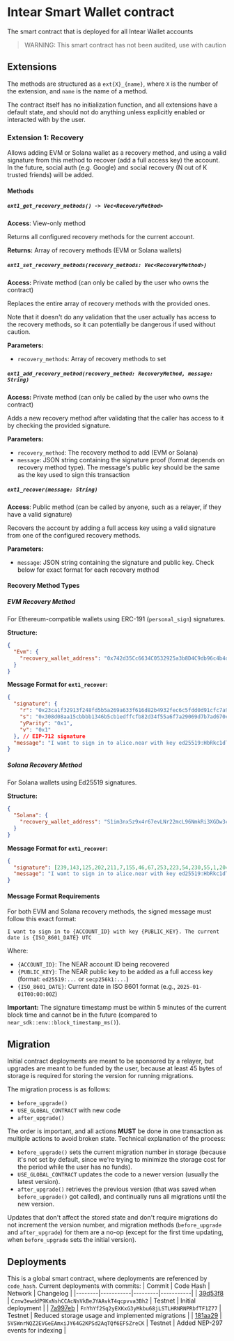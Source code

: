 # Intear Smart Wallet contract

The smart contract that is deployed for all Intear Wallet accounts

> WARNING: This smart contract has not been audited, use with caution

## Extensions

The methods are structured as a `ext{X}_{name}`, where `X` is the number of the extension, and `name` is the name of a method.

The contract itself has no initialization function, and all extensions have a default state, and should not do anything unless explicitly enabled or interacted with by the user.

### Extension 1: Recovery

Allows adding EVM or Solana wallet as a recovery method, and using a valid signature from this method to recover (add a full access key) the account. In the future, social auth (e.g. Google) and social recovery (N out of K trusted friends) will be added.

#### Methods

##### `ext1_get_recovery_methods() -> Vec<RecoveryMethod>`

**Access**: View-only method

Returns all configured recovery methods for the current account.

**Returns:** Array of recovery methods (EVM or Solana wallets)

##### `ext1_set_recovery_methods(recovery_methods: Vec<RecoveryMethod>)`

**Access:** Private method (can only be called by the user who owns the contract)

Replaces the entire array of recovery methods with the provided ones.

Note that it doesn't do any validation that the user actually has access to the recovery methods, so it can potentially be dangerous if used without caution.

**Parameters:**
- `recovery_methods`: Array of recovery methods to set

##### `ext1_add_recovery_method(recovery_method: RecoveryMethod, message: String)`

**Access:** Private method (can only be called by the user who owns the contract)

Adds a new recovery method after validating that the caller has access to it by checking the provided signature.

**Parameters:**
- `recovery_method`: The recovery method to add (EVM or Solana)
- `message`: JSON string containing the signature proof (format depends on recovery method type). The message's public key should be the same as the key used to sign this transaction

##### `ext1_recover(message: String)`

**Access**: Public method (can be called by anyone, such as a relayer, if they have a valid signature)

Recovers the account by adding a full access key using a valid signature from one of the configured recovery methods.

**Parameters:**
- `message`: JSON string containing the signature and public key. Check below for exact format for each recovery method

#### Recovery Method Types

##### EVM Recovery Method

For Ethereum-compatible wallets using ERC-191 (`personal_sign`) signatures.

**Structure:**
```json
{
  "Evm": {
    "recovery_wallet_address": "0x742d35Cc6634C0532925a3b8D4C9db96c4b4d8b6"
  }
}
```

**Message Format for `ext1_recover`:**
```json
{
  "signature": {
    "r": "0x23ca1f32913f248fd5b5a269a633f616d82b4932fec6c5fdd0d91cfc7a9028af",
    "s": "0x308d08aa15cbbbb1346b5cb1edffcfb82d34f55a6f7a29069d7b7ad670c5adc3", 
    "yParity": "0x1",
    "v": "0x1"
  }, // EIP-712 signature
  "message": "I want to sign in to alice.near with key ed25519:HbRkc1dTdSLwA1wFTDVNxJE4PCQVmpwwXwTzTGrqdhaP. The current date is 2025-01-01T00:00:00Z UTC"
}
```

##### Solana Recovery Method

For Solana wallets using Ed25519 signatures.

**Structure:**
```json
{
  "Solana": {
    "recovery_wallet_address": "S1im3nx5z9x4r67evLNr22mcL96NmkRi3XGDw3cSjoj" // Base58 encoded pubkey
  }
}
```

**Message Format for `ext1_recover`:**
```json
{
  "signature": [239,143,125,202,211,7,155,46,67,253,223,54,230,55,1,204,116,13,125,85,207,54,160,25,78,227,245,32,94,12,28,151,105,90,243,136,59,18,49,226,250,225,69,228,6,22,194,96,219,87,239,59,177,98,212,39,92,193,136,21,182,210,121,11], // Solana signature
  "message": "I want to sign in to alice.near with key ed25519:HbRkc1dTdSLwA1wFTDVNxJE4PCQVmpwwXwTzTGrqdhaP. The current date is 2025-01-01T00:00:00Z UTC"
}
```

#### Message Format Requirements

For both EVM and Solana recovery methods, the signed message must follow this exact format:

```
I want to sign in to {ACCOUNT_ID} with key {PUBLIC_KEY}. The current date is {ISO_8601_DATE} UTC
```

Where:
- `{ACCOUNT_ID}`: The NEAR account ID being recovered
- `{PUBLIC_KEY}`: The NEAR public key to be added as a full access key (format: `ed25519:...` or `secp256k1:...`)
- `{ISO_8601_DATE}`: Current date in ISO 8601 format (e.g., `2025-01-01T00:00:00Z`)

**Important:** The signature timestamp must be within 5 minutes of the current block time and cannot be in the future (compared to `near_sdk::env::block_timestamp_ms()`).

## Migration

Initial contract deployments are meant to be sponsored by a relayer, but upgrades are meant to be funded by the user, because at least 45 bytes of storage is required for storing the version for running migrations.

The migration process is as follows:
- `before_upgrade()`
- `USE_GLOBAL_CONTRACT` with new code
- `after_upgrade()`

The order is important, and all actions **MUST** be done in one transaction as multiple actions to avoid broken state. Technical explanation of the process:
- `before_upgrade()` sets the current migration number in storage (because it's not set by default, since we're trying to minimize the storage cost for the period while the user has no funds).
- `USE_GLOBAL_CONTRACT` updates the code to a newer version (usually the latest version).
- `after_upgrade()` retrieves the previous version (that was saved when `before_upgrade()` got called), and continually runs all migrations until the new version.

Updates that don't affect the stored state and don't require migrations do not increment the version number, and migration methods (`before_upgrade` and `after_upgrade`) for them are a no-op (except for the first time updating, when `before_upgrade` sets the initial version).

## Deployments

This is a global smart contract, where deployments are referenced by `code_hash`. Current deployments with commits:
| Commit | Code Hash | Network | Changelog |
|--------|-----------|---------|-----------|
| [39d53f8](https://github.com/INTEARnear/intear-smart-wallet/tree/39d53f8426c58481262d7a83f900f2ad32f5261d) | `Cznw3ewddP9KxNshCCAcNsVkBeJYAAvkT4qcpvva3Bh2` | Testnet | Initial deployment |
| [7a997eb](https://github.com/INTEARnear/wallet-contract/tree/7a997ebd696e8fc2f00df427922b3e781a059032) | `FnYhYf2Sq2yEXKxG3yMkbu68jLSTLHRNRNPRbfTF1Z77` | Testnet | Reduced storage usage and implemented migrations |
| [181aa29](https://github.com/INTEARnear/wallet-contract/tree/181aa29e5e2b21a28ce12eacb2b40a845913ea83) | `5VSWnrNQZ2EVGeEAmxiJY64G2KPSd2AqTQf6EFSZreCK` | Testnet | Added NEP-297 events for indexing |

